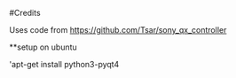 

#Credits

Uses code from https://github.com/Tsar/sony_qx_controller


**setup on ubuntu

'apt-get install python3-pyqt4
